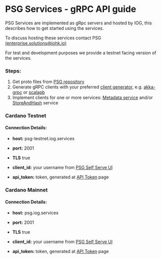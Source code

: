# PSG Services - gRPC API guide

PSG Services are implemented as gRpc servers and hosted by IOG, this describes how to get started using the services.

To discuss hosting these services contact PSG [(enterprise.solutions@iohk.io)](mailto:enterprise.solutions@iohk.io)

For test and development purposes we provide a testnet facing version of the services.
 
### **Steps:**
1. Get proto files from [PSG repository](https://github.com/input-output-hk/PSG/tree/develop/protos)
2. Generate gRPC clients with your preferred [client generator](https://grpc.io/docs/languages/), e.g. [akka-grpc](https://doc.akka.io/docs/akka-grpc/current/index.html) or [scalapb](https://github.com/scalapb/ScalaPB)
3. Implement clients for one or more services: [Metadata service](https://psg-services.readthedocs.io/en/latest/guides/metadata_service_guide.html) and/or [StoreAndHash](https://psg-services.readthedocs.io/en/latest/guides/store_and_hash_service_guide.html) service


### Cardano Testnet  

#### **Connection Details:**

- **host:** psg-testnet.iog.services
- **port:** 2001
- **TLS** true

- **client_id:** your username from [PSG Self Serve UI](https://psg-testnet.iog.services)
- **api_token:** token, generated at [API Token](https://psg-testnet.iog.services/apitokens) page


### Cardano Mainnet

#### **Connection Details:**
- **host:** psg.iog.services
- **port:** 2001
- **TLS** true

- **client_id:** your username from [PSG Self Serve UI](https://psg.iog.services)
- **api_token:** token, generated at [API Token](https://psg.iog.services/apitokens) page

